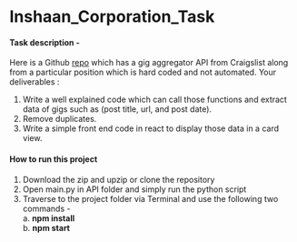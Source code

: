 # Inshaan_Corporation_Task

#### Task description -
Here is a Github <a href="https://github.com/markjsapp/Craigslist-Scrapper">repo</a> which has a gig aggregator API from Craigslist along from a particular position which is hard coded and not automated.
Your deliverables :
1. Write a well explained code which can call those functions and extract data of gigs such as (post title, url, and post date).
2. Remove duplicates.
3. Write a simple front end code in react to display those data in a card view.


#### How to run this project
1. Download the zip and upzip or clone the repository
2. Open main.py in API folder and simply run the python script
3. Traverse to the project folder via Terminal and use the following two commands - <br>
    a. <b>npm install</b><br>
    b. <b>npm start</b>
